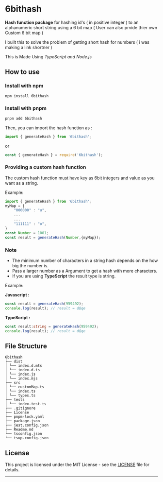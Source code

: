 # 6bithash 

**Hash function package** for hashing id's ( in positive integer ) to an alphanumeric short string using a 6 bit map ( User can also prvide thier own Custom 6 bit map ) 

I built this to solve the problem of getting short hash for numbers ( i was making a link shortner )

This is Made Using *TypeScript and Node.js*

## How to use


### Install with npm

```bash
npm install 6bithash
```

### Install with pnpm
```bash
pnpm add 6bithash
```

Then, you can import the hash function as :

```js
import { generateHash } from '6bithash';
```
or

```js
const { generateHash } = require('6bithash');
```
### Providing a custom hash function

The custom hash function must have key as 6bit integers and value as you want as a string. 

Example: 
```js
import { generateHash } from '6bithash';
myMap = {
    "000000" : "u",
    ...
    ...
    "111111" : "o",
}
const Number = 1001;
const result = generateHash(Number,{myMap});
```

### Note

- The minimum number of characters in a string hash depends on the how big the number is.
- Pass a larger number as a Argument to get a hash with more characters.
- If you are using **TypeScript** the result type is string.

Example: 

**Javascript :** 
```js
const result = generateHash(959492);
console.log(result); // result = dQqe
```
**TypeScript :**
```ts
const result:string = generateHash(959492);
console.log(result); // result = dQqe
```

## File Structure

    6bithash
    ├── dist
    │ └── index.d.mts
    │ └── index.d.ts
    │ └── index.js
    │ └── index.mjs
    ├── src
    │ └── customMap.ts
    │ └── index.ts
    │ └── types.ts
    ├── tests
    │ └── index.test.ts
    ├── .gitignore
    ├── License
    ├── pnpm-lock.yaml
    ├── package.json
    ├── jest.config.json
    ├── Readme.md
    └── tsconfig.json
    └── tsup.config.json

## License

This project is licensed under the MIT License - see the [LICENSE](LICENSE) file for details.

---